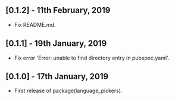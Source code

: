 ## [0.1.2] - 11th February, 2019

* Fix README.md.


## [0.1.1] - 19th January, 2019

* Fix error 'Error: unable to find directory entry in pubspec.yaml'.


## [0.1.0] - 17th January, 2019

* First release of package(language_pickers).
